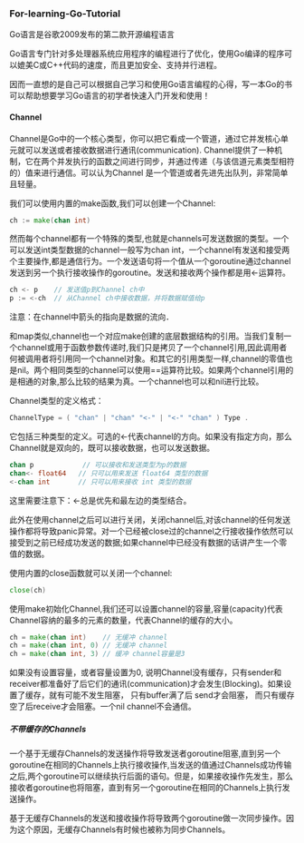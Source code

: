 ### For-learning-Go-Tutorial

Go语言是谷歌2009发布的第二款开源编程语言

Go语言专门针对多处理器系统应用程序的编程进行了优化，使用Go编译的程序可以媲美C或C++代码的速度，而且更加安全、支持并行进程。

因而一直想的是自己可以根据自己学习和使用Go语言编程的心得，写一本Go的书可以帮助想要学习Go语言的初学者快速入门开发和使用！


#### Channel

Channel是Go中的一个核心类型，你可以把它看成一个管道，通过它并发核心单元就可以发送或者接收数据进行通讯(communication).
Channel提供了一种机制，它在两个并发执行的函数之间进行同步，并通过传递（与该信道元素类型相符的）值来进行通信。可以认为Channel 是一个管道或者先进先出队列，非常简单且轻量。

我们可以使用内置的make函数,我们可以创建一个Channel:
```go
ch := make(chan int)
````
然而每个channel都有一个特殊的类型,也就是channels可发送数据的类型。一个可以发送int类型数据的channel一般写为chan int，一个channel有发送和接受两个主要操作,都是通信行为。一个发送语句将一个值从一个goroutine通过channel发送到另一个执行接收操作的goroutine。发送和接收两个操作都是用<-运算符。
```go
ch <- p    // 发送值p到Channel ch中
p := <-ch  // 从Channel ch中接收数据，并将数据赋值给p
```
注意：在channel中箭头的指向是数据的流向．

和map类似,channel也一个对应make创建的底层数据结构的引用。当我们复制一个channel或用于函数参数传递时,我们只是拷贝了一个channel引用,因此调用者何被调用者将引用同一个channel对象。和其它的引用类型一样,channel的零值也是nil。两个相同类型的channel可以使用==运算符比较。如果两个channel引用的是相通的对象,那么比较的结果为真。一个channel也可以和nil进行比较。

Channel类型的定义格式：
```go
ChannelType = ( "chan" | "chan" "<-" | "<-" "chan" ) Type .
```
它包括三种类型的定义。可选的<-代表channel的方向。如果没有指定方向，那么Channel就是双向的，既可以接收数据，也可以发送数据。
```go
chan p            // 可以接收和发送类型为p的数据
chan<- float64   // 只可以用来发送 float64 类型的数据
<-chan int       // 只可以用来接收 int 类型的数据
```
这里需要注意下：<-总是优先和最左边的类型结合。

此外在使用channel之后可以进行关闭，关闭channel后,对该channel的任何发送操作都将导致panic异常。对一个已经被close过的channel之行接收操作依然可以接受到之前已经成功发送的数据;如果channel中已经没有数据的话讲产生一个零值的数据。

使用内置的close函数就可以关闭一个channel:
```go
close(ch)
```
使用make初始化Channel,我们还可以设置channel的容量,容量(capacity)代表Channel容纳的最多的元素的数量，代表Channel的缓存的大小。
```go
ch = make(chan int)    // 无缓冲 channel
ch = make(chan int, 0) // 无缓冲 channel
ch = make(chan int, 3) // 缓冲 channel容量是3
```
如果没有设置容量，或者容量设置为0, 说明Channel没有缓存，只有sender和receiver都准备好了后它们的通讯(communication)才会发生(Blocking)。如果设置了缓存，就有可能不发生阻塞， 只有buffer满了后 send才会阻塞， 而只有缓存空了后receive才会阻塞。一个nil channel不会通信。

##### 不带缓存的Channels

一个基于无缓存Channels的发送操作将导致发送者goroutine阻塞,直到另一个goroutine在相同的Channels上执行接收操作,当发送的值通过Channels成功传输之后,两个goroutine可以继续执行后面的语句。但是，如果接收操作先发生，那么接收者goroutine也将阻塞，直到有另一个goroutine在相同的Channels上执行发送操作。

基于无缓存Channels的发送和接收操作将导致两个goroutine做一次同步操作。因为这个原因，无缓存Channels有时候也被称为同步Channels。
